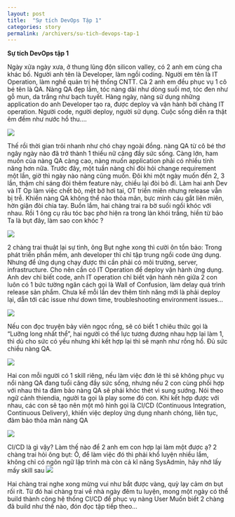 ```yaml
---
layout: post
title:  "Sự tích DevOps Tập 1"
categories: story
permalink: /archivers/su-tich-devops-tap-1
---
```


**Sự tích DevOps tập 1**

Ngày xửa ngày xưa, ở thung lũng độn silicon valley, có 2 anh em cùng cha khác bố. Người anh tên là Developer, làm ngồi coding. Người em tên là IT Operation, làm nghề quản trị hệ thống CNTT. Cả 2 anh em đều phục vụ 1 cô bé tên là QA.
Nàng QA đẹp lắm, tóc nàng dài như dòng suối mơ, tóc đen như gỗ mun, da trắng như bạch tuyết. Hàng ngày, nàng sử dụng những application do anh Developer tạo ra, được deploy và vận hành bởi chàng IT operation.
Người code, người deploy, người sử dụng. Cuộc sống diễn ra thật êm đềm như nước hồ thu….

![](https://www.guru99.com/images/2-2017/092917_0812_DevOpsTrain1.png)

Thế rồi thời gian trôi nhanh như chó chạy ngoài đồng. nàng QA từ cô bé thơ ngây ngày nào đã trở thành 1 thiếu nữ căng đầy sức sống. Càng lớn, ham muốn của nàng QA càng cao, nàng muốn application phải có nhiều tính năng hơn nữa. Trước đây, một tuần nàng chỉ đòi hỏi change requirement một lần, giờ thì ngày nào nàng cũng muốn. Đôi khi một ngày muốn đến 2, 3 lần, thậm chí sáng đòi thêm feature này, chiều lại đòi bỏ đi. Làm hai anh Dev và IT Op làm việc chết bỏ, mệt bở hơi tai, OT triền miên nhưng release vẫn bị trễ. Khiến nàng QA không thể nào thỏa mãn, bực mình cáu gắt liên miên, hờn giận đòi chia tay.
Buồn lắm, hai chàng trai ra bờ suối ngồi khóc với nhau. Rồi 1 ông cụ râu tóc bạc phơ hiện ra trong làn khói trắng, hiền từ bảo
Ta là bụt đây, làm sao con khóc ?

![](http://giaoducso.vn/upload_file/EMCO_20170121070024truyen-cuoi-3-dieu-uoc.jpg)

2 chàng trai thuật lại sự tình, ông Bụt nghe xong thì cười ôn tồn bảo:
Trong phát triển phần mềm, anh developer thì chỉ tập trung ngồi code ứng dụng. Nhưng để ứng dụng chạy được thì cần phải có môi trường, server, infrastructure. Cho nên cần có IT Operation để deploy vận hành ứng dụng. Anh dev chỉ biết code, anh IT operation chỉ biết vận hành nên giữa 2 con luôn có 1 bức tường ngăn cách gọi là Wall of Confusion, làm delay quá trình release sản phẩm. Chưa kể mỗi lần dev thêm tính năng mới là phải deploy lại, dẫn tới các issue như down time, troubleshooting environment issues…

![](https://dzone.com/storage/temp/7180884-ingraphics-devops-to-agile.png)

Nếu con đọc truyện bảy viên ngọc rồng, sẽ có biết 1 chiêu thức gọi là “Lưỡng long nhất thể”, hai người có thể lực tương đương nhau hợp lại làm 1, thì dù cho sức có yếu nhưng khi kết hợp lại thì sẽ mạnh như rồng hổ. Đủ sức chiều nàng QA.

![](https://blog.testlodge.com/wp-content/uploads/2018/06/what-is-devops-1024x538.png)

Hai con mỗi người có 1 skill riêng, nếu làm việc đơn lẻ thì sẽ không phục vụ nổi nàng QA đang tuổi căng đầy sức sống, nhưng nếu 2 con cùng phối hợp với nhau thì ta đảm bảo nàng QA sẽ phải khóc thét vì sung sướng. Nói theo ngữ cảnh thiendia, người ta gọi là play some đó con. 
Khi kết hợp được với nhau, các con sẽ tạo nên một mô hình gọi là CI/CD (Continuous Integration, Continuous Delivery), khiến việc deploy ứng dụng nhanh chóng, liên tục, đảm bảo thõa mãn nàng QA

![](https://hostadvice.com/wp-content/uploads/2018/03/devopstools1.jpg)

CI/CD là gì vậy? Làm thế nào để 2 anh em con hợp lại làm một được ạ? 2 chàng trai hỏi ông bụt:
Ồ, để làm việc đó thì phải khổ luyện nhiều lắm, không chỉ có ngôn ngữ lập trình mà còn cả kĩ năng SysAdmin, hãy nhớ lấy mấy skill sau
![](https://endocode.com/img/blog/DevOps_Roadmap.png)

Hai chàng trai nghe xong mừng vui như bắt được vàng, quỳ lạy cảm ơn bụt rối rít. Từ đó hai chàng trai về nhà ngày đêm tu luyện, mong một ngày có thể build thành công hệ thống CI/CD để phục vụ nàng User
Muốn biết 2 chàng đã build như thế nào, đón đọc tập tiếp theo…

